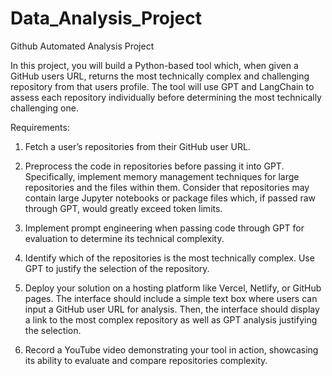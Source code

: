 # Data_Analysis_Project
Github Automated Analysis Project

In this project, you will build a Python-based tool which, when given a GitHub users URL, returns the most technically complex and challenging repository from that users profile. The tool will use GPT and LangChain to assess each repository individually before determining the most technically challenging one. 


Requirements: 

1. Fetch a user’s repositories from their GitHub user URL. 

2. Preprocess the code in repositories before passing it into GPT. Specifically, implement memory management techniques for large repositories and the files within them. Consider that repositories may contain large Jupyter notebooks or package files which, if passed raw through GPT, would greatly exceed token limits. 

3. Implement prompt engineering when passing code through GPT for evaluation to determine its technical complexity. 

4. Identify which of the repositories is the most technically complex. Use GPT to justify the selection of the repository. 

5. Deploy your solution on a hosting platform like Vercel, Netlify, or GitHub pages. The interface should include a simple text box where users can input a GitHub user URL for analysis. Then, the interface should display a link to the most complex repository as well as GPT analysis justifying the selection. 

6. Record a YouTube video demonstrating your tool in action, showcasing its ability to evaluate and compare repositories complexity. 


